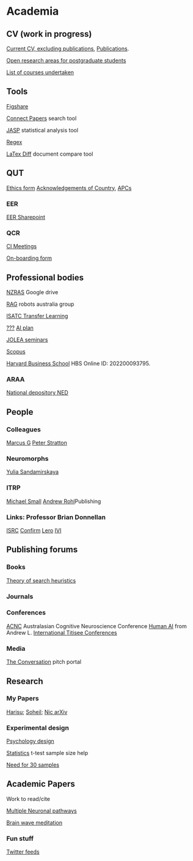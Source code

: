 # Academia 

## CV (work in progress)
[Current CV, excluding publications](), 
[Publications]().

[Open research areas for postgraduate students](HDR_projects.html)

[List of courses undertaken](Training.html)

## Tools
[Figshare](https://knowledge.figshare.com/institutions)

[Connect Papers](https://www.connectedpapers.com/) search tool

[JASP](https://jasp-stats.org/) statistical analysis tool

[Regex](https://www.autoregex.xyz/)

[LaTex Diff](https://3142.nl/latex-diff/) document compare tool

## QUT

[Ethics form](https://ethics-forms.research.qut.edu.au/)
[Acknowledgements of Country](https://brand-centre.qut.edu.au/bms/category/browse.cfm?category=1407), 
[APCs](https://qutvirtual4.qut.edu.au/group/staff/research/publishing-and-impact/open-access/apply-for-apc-support)
### EER
[EER Sharepoint](https://connectqutedu.sharepoint.com/sites/EERSchoolInternalInformation)

### QCR
[CI Meetings](https://wiki.qut.edu.au/display/cyphy/CI+Meetings)

[On-boarding form](https://forms.office.com/Pages/ResponsePage.aspx?id=o1IL3MVo90SIHZOD2IULlo8Y8udAS4pAg8yoEh1iaaZUNkdDWEJVODdJVUhOWFNRWUJPU0QzNjUxNy4u)

## Professional bodies
[NZRAS](https://drive.google.com/drive/folders/0AAm8eYdAbB5cUk9PVA) Google drive

[RAG](https://roboausnet.com.au/news/) robots australia group

[ISATC Transfer Learning](https://homepages.ecs.vuw.ac.nz/~xuebing/IEEE/TF_TransferLearning-TransferOptimization.html)

<!-- Journals, conferences and tools -->

[???](https://app.ithenticate.com/en_us/folder)
[AI plan](https://www.industry.gov.au/data-and-publications/australias-artificial-intelligence-action-plan)

[JOLEA seminars](https://event.cwi.nl/jolea/)

[Scopus](https://www.scopus.com/authid/detail.uri?authorId=17433255300)

[Harvard Business School](https://account.myhbx.org/MyDashboard?qs=D8ODHnKU37VPZFru5J2hVF0WPROntHLRG%2FYBCcLheX4%3D) HBS Online ID: 202200093795.

### ARAA
[National depository NED](https://ned.gov.au/ned/)

## People

### Colleagues 
[Marcus G](https://marcusgal.github.io/)
[Peter Stratton](https://mind2mojo.wordpress.com/)


### Neuromorphs

[Yulia Sandamirskaya](http://sandamirskaya.eu/)

### ITRP
[Michael Small](https://research-repository.uwa.edu.au/en/persons/michael-small)
[Andrew Rohl](https://staffportal.curtin.edu.au/staff/profile/view/andrew-rohl-d7560432/)Publishing

### Links: Professor Brian Donnellan
[ISRC](https://www.ulster.ac.uk/research/topic/computer-science/intelligent-systems-research-centre)
[Confirm](https://confirm.ie/)
[Lero](https://lero.ie/)
[IVI](https://ivi.ie/)

## Publishing forums

### Books
[Theory of search heuristics](https://www.google.com.au/books/edition/Theory_of_Randomized_Search_Heuristics/Y2OtGyL6gyUC?hl=en&gbpv=1&printsec=frontcover)

### Journals

### Conferences
[ACNC](https://www.acns.org.au/conferences/) Australasian Cognitive Neuroscience Conference 
[Human AI](https://hmieai2022.cs.umu.se/index.php/schedule/) from Andrew L.
[International Titisee Conferences](https://www.bifonds.de/de/titisee-konferenzen/upcoming-itcs.html)

### Media 
[The Conversation](https://theconversation.com/au/pitches) pitch portal

## Research

### My Papers

[Harisu](https://ieeexplore.ieee.org/document/9516955?source=authoralert); 
[Soheil](https://www.sciencedirect.com/science/article/abs/pii/S1364032122000259); [Nic arXiv](https://arxiv.org/abs/2302.06039)

### Experimental design
[Psychology design](https://opentext.wsu.edu/carriecuttler/chapter/experimental-design/)

[Statistics](https://www.scalestatistics.com/sample-size-for-wilcoxon-test.html) t-test sample size help

[Need for 30 samples](https://sphweb.bumc.bu.edu/otlt/mph-modules/bs/bs704_nonparametric/bs704_nonparametric4.html)

## Academic Papers
Work to read/cite

[Multiple Neuronal pathways](https://www.nature.com/articles/s41467-023-43971-z) 

[Brain wave meditation](https://pubmed.ncbi.nlm.nih.gov/37777153/) 

### Fun stuff
[Twitter feeds](https://www.editage.com/insights/ko/node/5324)
